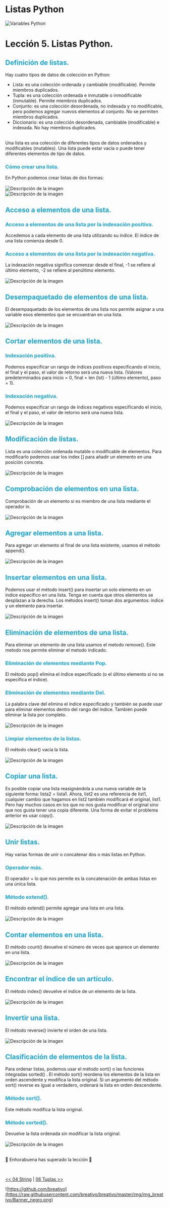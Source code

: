 # Listas Python

![Variables Python](https://github.com/breativo/Python_by_breativo/blob/master/img/Banner_Python_by_breativo.png?raw=true)

# Lección 5. Listas Python.

<h2 style="color:#15A7E1">Definición de listas.</h2>
Hay cuatro tipos de datos de colección en Python:

* Lista: es una colección ordenada y cambiable (modificable). Permite miembros duplicados.
* Tupla: es una colección ordenada e inmutable o inmodificable (inmutable). Permite miembros duplicados.
* Conjunto: es una colección desordenada, no indexada y no modificable, pero podemos agregar nuevos elementos al conjunto. No se permiten miembros duplicados.
* Diccionario: es una colección desordenada, cambiable (modificable) e indexada. No hay miembros duplicados.
  
</br>
Una lista es una colección de diferentes tipos de datos ordenados y modificables (mutables). Una lista puede estar vacía o puede tener diferentes elementos de tipo de datos.

<h3 style="color:#15A7E1">Cómo crear una lista.</h3>
En Python podemos crear listas de dos formas:

</br>
</br>
<image src="./img/sintaxis_listas.png" alt="Descripción de la imagen">
</br>
<image src="./img/tipos_listas.png" alt="Descripción de la imagen">
</br>

<h2 style="color:#15A7E1">Acceso a elementos de una lista.</h2>

<h3 style="color:#15A7E1">Acceso a elementos de  una lista por la indexación positiva.</h3>
Accedemos a cada elemento de una lista utilizando su índice. El índice de una lista comienza desde 0.

<h3 style="color:#15A7E1">Acceso a elementos de  una lista por la indexación negativa.</h3>
La indexación negativa significa comenzar desde el final, -1 se refiere al último elemento, -2 se refiere al penúltimo elemento.

</br>
</br>
<image src="./img/acceso_listas.png" alt="Descripción de la imagen">
</br>

<h2 
style="color:#15A7E1">Desempaquetado de elementos de una lista.</h2>
El desempaquetado de los elementos de una lista nos permite asignar a una variable esos elementos que se encuentran en una lista.

</br>
</br>
<image src="./img/desempaquetado_listas.png" alt="Descripción de la imagen">
</br>

<h2 style="color:#15A7E1">Cortar elementos de una lista.</h2>

<h3 style="color:#15A7E1">Indexación positiva.</h3>
Podemos especificar un rango de índices positivos especificando el inicio, el final y el paso, el valor de retorno será una nueva lista. (Valores predeterminados para inicio = 0, final = len (lst) - 1 (último elemento), paso = 1).

<h3 style="color:#15A7E1">Indexación negativa.</h3>   
Podemos especificar un rango de índices negativos especificando el inicio, el final y el paso, el valor de retorno será una nueva lista.

</br>
</br>
<image src="./img/cortar_listas.png" alt="Descripción de la imagen">
</br>

<h2 style="color:#15A7E1">Modificación de listas.</h2>
Lista es una colección ordenada mutable o modificable de elementos. Para modificarlo podemos usar los index [] para añadir un elemento en una posición concreta.

</br>
</br>
<image src="./img/modificacion_listas.png" alt="Descripción de la imagen">
</br>

<h2 style="color:#15A7E1">Comprobación de elementos en una lista.</h2>
Comprobación de un elemento si es miembro de una lista mediante el operador in.

</br>
</br>
<image src="./img/comprobacion_elementos_listas.png" alt="Descripción de la imagen">
</br>

<h2 style="color:#15A7E1">Agregar elementos a una lista.</h2>
Para agregar un elemento al final de una lista existente, usamos el método append().

</br>
</br>
<image src="./img/agragar_elementos_listas.png" alt="Descripción de la imagen">
</br>

<h2 style="color:#15A7E1">Insertar elementos en una lista.</h2>
Podemos usar el método insert() para insertar un solo elemento en un índice específico en una lista. Tenga en cuenta que otros elementos se desplazan a la derecha. Los métodos insert() toman dos argumentos: índice y un elemento para insertar.

</br>
</br>
<image src="./img/insertar_elementos_lista.png" alt="Descripción de la imagen">
</br>

<h2 style="color:#15A7E1">Eliminación de elementos de una lista.</h2>
Para eliminar un elemento de una lista usamos el metodo remove(). Este metodo nos permite eliminar el metodo indicado.

<h3 style="color:#15A7E1">Eliminación de elementos mediante Pop.</h3>
El método pop() elimina el índice especificado (o el último elemento si no se especifica el índice).

<h3 style="color:#15A7E1">Eliminación de elementos mediante Del.</h3>
La palabra clave del elimina el índice especificado y también se puede usar para eliminar elementos dentro del rango del índice. También puede eliminar la lista por completo.

</br>
</br>
<image src="./img/eliminacion_elementos_listas.png" alt="Descripción de la imagen">
</br>

<h3 style="color:#15A7E1">Limpiar elementos de la listas.</h3>
El método clear() vacía la lista.

</br>
</br>
<image src="./img/vaciar_elementos_listas.png" alt="Descripción de la imagen">
</br>

<h2 style="color:#15A7E1">Copiar una lista.</h2>
Es posible copiar una lista reasignándola a una nueva variable de la siguiente forma: lista2 = lista1. Ahora, list2 es una referencia de list1, cualquier cambio que hagamos en list2 también modificará el original, list1. Pero hay muchos casos en los que no nos gusta modificar el original sino que nos gusta tener una copia diferente. Una forma de evitar el problema anterior es usar copy().

</br>
</br>
<image src="./img/copiar_elementos_listas.png" alt="Descripción de la imagen">
</br>

<h2 style="color:#15A7E1">Unir listas.</h2>
Hay varias formas de unir o concatenar dos o más listas en Python.

<h3 style="color:#15A7E1">Operador más.</h3>
El operador + lo que nos permite es la concatenación de ambas listas en una única lista.

<h3 style="color:#15A7E1">Método extend().</h3>
El método extend() permite agregar una lista en una lista.

</br>
</br>
<image src="./img/unir_listas.png" alt="Descripción de la imagen">
</br>

<h2 style="color:#15A7E1">Contar elementos en una lista.</h2>
El método count() devuelve el número de veces que aparece un elemento en una lista.

</br>
</br>
<image src="./img/contar_elementos_lista.png" alt="Descripción de la imagen">
</br>

<h2 style="color:#15A7E1">Encontrar el índice de un artículo.</h2>
El método index() devuelve el índice de un elemento de la lista.

</br>
</br>
<image src="./img/encontrar_elemento_lista.png" alt="Descripción de la imagen">
</br>

<h2 style="color:#15A7E1">Invertir una lista.</h2>
El método reverse() invierte el orden de una lista.

</br>
</br>
<image src="./img/invertir_lista.png" alt="Descripción de la imagen">
</br>

<h2 style="color:#15A7E1">Clasificación de elementos de la lista.</h2>
Para ordenar listas, podemos usar el método sort() o las funciones integradas sorted() . El método sort() reordena los elementos de la lista en orden ascendente y modifica la lista original. Si un argumento del método sort() reverse es igual a verdadero, ordenará la lista en orden descendente.

<h3 style="color:#15A7E1">Método sort().</h3>
Este método modifica la lista original.

<h3 style="color:#15A7E1">Método sorted().</h3>
Devuelve la lista ordenada sin modificar la lista original.

</br>
</br>
<image src="./img/clasificacion_listas.png" alt="Descripción de la imagen">

</br>
</br>

🎉 Enhorabuena has superado la lección 🎉

</br>

[<< 04 String](../04_String_Python) | [06 Tuplas >>](../06_Tuplas_Python)

![https://github.com/breativo](https://raw.githubusercontent.com/breativo/breativo/master/img/img_breativo/Banner_negro.png)

